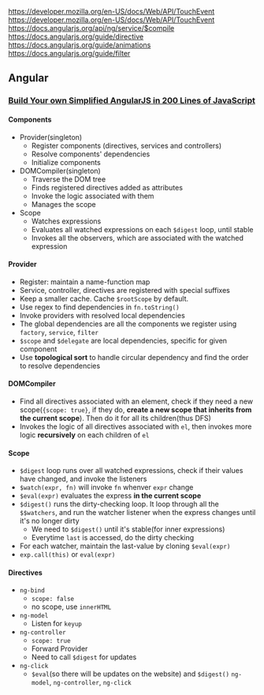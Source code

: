 https://developer.mozilla.org/en-US/docs/Web/API/TouchEvent
https://developer.mozilla.org/en-US/docs/Web/API/TouchEvent
https://docs.angularjs.org/api/ng/service/$compile
https://docs.angularjs.org/guide/directive
https://docs.angularjs.org/guide/animations
https://docs.angularjs.org/guide/filter

## Angular

### [Build Your own Simplified AngularJS in 200 Lines of JavaScript](http://blog.mgechev.com/2015/03/09/build-learn-your-own-light-lightweight-angularjs/)

#### Components

* Provider(singleton)
  * Register components (directives, services and controllers)
  * Resolve components' dependencies
  * Initialize components
* DOMCompiler(singleton)
  * Traverse the DOM tree
  * Finds registered directives added as attributes
  * Invoke the logic associated with them
  * Manages the scope
* Scope
  * Watches expressions
  * Evaluates all watched expressions on each `$digest` loop, until stable
  * Invokes all the observers, which are associated with the watched expression

#### Provider

* Register: maintain a name-function map
* Service, controller, directives are registered with special suffixes
* Keep a smaller cache. Cache `$rootScope` by default.
* Use regex to find dependencies in `fn.toString()`
* Invoke providers with resolved local dependencies
* The global dependencies are all the components we register using `factory`, `service`, `filter`
* `$scope` and `$delegate` are local dependencies, specific for given component
* Use **topological sort** to handle circular dependency and find the order to resolve dependencies

#### DOMCompiler

* Find all directives associated with an element, check if they need a new scope(`{scope: true}`, if they do, **create a new scope that inherits from the current scope**). Then do it for all its children(thus DFS)
* Invokes the logic of all directives associated with `el`, then invokes more logic **recursively** on each children of `el`

#### Scope

* `$digest` loop runs over all watched expressions, check if their values have changed, and invoke the listeners
* `$watch(expr, fn)` will invoke `fn` whenver `expr` change
* `$eval(expr)` evaluates the express **in the current scope**
* `$digest()` runs the dirty-checking loop. It loop through all the `$$watchers`, and run the watcher listener when the express changes until it's no longer dirty
  * We need to `$digest()` until it's stable(for inner expressions)
  * Everytime `last` is accessed, do the dirty checking
* For each watcher, maintain the last-value by cloning `$eval(expr)`
* `exp.call(this)` or `eval(expr)`

#### Directives

* `ng-bind`
  * `scope: false`
  * no scope, use `innerHTML`
* `ng-model`
  * Listen for `keyup`
* `ng-controller`
  * `scope: true`
  * Forward Provider
  * Need to call `$digest` for updates
* `ng-click`
  * `$eval`(so there will be updates on the website) and `$digest()`
`ng-model`, `ng-controller`, `ng-click`